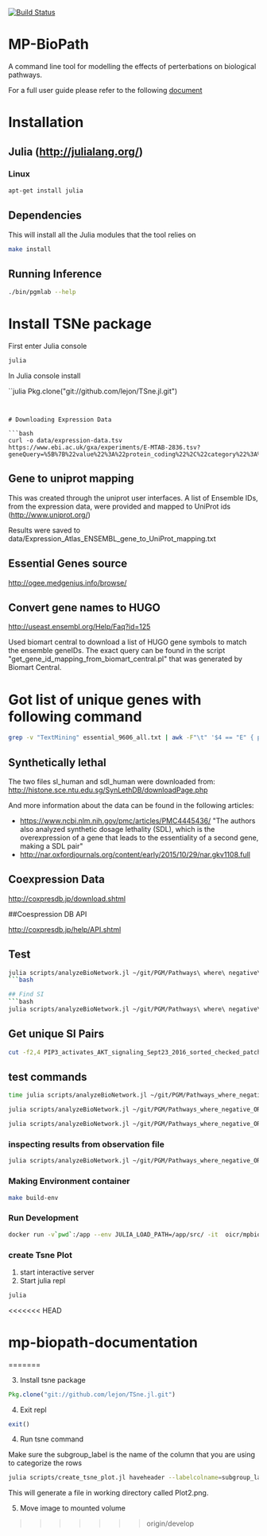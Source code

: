 [![Build Status](https://travis-ci.org/OICR/mp-biopath.svg?branch=develop)](https://travis-ci.org/OICR/mp-biopath)

# MP-BioPath 

A command line tool for modelling the effects of perterbations on biological pathways.

For a full user guide please refer to the following [document](https://oicr.gitbooks.io/mp-biopath-documentation/content/)

# Installation

## Julia (http://julialang.org/)

### Linux

```bash
apt-get install julia
```

## Dependencies 

This will install all the Julia modules that the tool relies on

```bash
make install
```

## Running Inference

```bash
./bin/pgmlab --help
```

# Install TSNe package

First enter Julia console

```bash
julia
```

In Julia console install

``julia
Pkg.clone("git://github.com/lejon/TSne.jl.git")
```


# Downloading Expression Data

```bash
curl -o data/expression-data.tsv https://www.ebi.ac.uk/gxa/experiments/E-MTAB-2836.tsv?geneQuery=%5B%7B%22value%22%3A%22protein_coding%22%2C%22category%22%3A%22gene_biotype%22%7D%5D
```

## Gene to uniprot mapping

This was created through the uniprot user interfaces. A list of Ensemble IDs, from the expression data, were provided and mapped to UniProt ids (http://www.uniprot.org/)

Results were saved to data/Expression_Atlas_ENSEMBL_gene_to_UniProt_mapping.txt


## Essential Genes source
http://ogee.medgenius.info/browse/

## Convert gene names to HUGO

http://useast.ensembl.org/Help/Faq?id=125

Used biomart central to download a list of HUGO gene symbols to match the ensemble geneIDs. The exact query can be found in the script "get_gene_id_mapping_from_biomart_central.pl" that was generated by Biomart Central.
 
# Got list of unique genes with following command

```bash
grep -v "TextMining" essential_9606_all.txt | awk -F"\t" '$4 == "E" { print $3 }' | sort | uniq > essential_9606_all_gene_ids.txt
```
## Synthetically lethal 

The two files sl_human and sdl_human were downloaded from: http://histone.sce.ntu.edu.sg/SynLethDB/downloadPage.php

And more information about the data can be found in the following articles:
- https://www.ncbi.nlm.nih.gov/pmc/articles/PMC4445436/ "The authors also analyzed synthetic dosage lethality (SDL), which is the overexpression of a gene that leads to the essentiality of a second gene, making a SDL pair"
- http://nar.oxfordjournals.org/content/early/2015/10/29/nar.gkv1108.full 

## Coexpression Data

http://coxpresdb.jp/download.shtml

##Coespression DB API

http://coxpresdb.jp/help/API.shtml

## Test 

```bash
julia scripts/analyzeBioNetwork.jl ~/git/PGM/Pathways\ where\ negative\ OR\ is\ AND/PIP3_activates_AKT_signaling_Sept23_2016_sorted_checked_patched_1_NegativeORtoAND.txt ~/git/PGM/InputDataForTesting/Mock_Short_Input_Data_for_PIP3_Activates_AKT_Signaling_Text.txt --key-outputs
```bash

## Find SI
```bash
julia scripts/analyzeBioNetwork.jl ~/git/PGM/Pathways\ where\ negative\ OR\ is\ AND/PIP3_activates_AKT_signaling_Sept23_2016_sorted_checked_patched_1_NegativeORtoAND.txt --find-si --key-outputs
```

## Get unique SI Pairs
```bash
cut -f2,4 PIP3_activates_AKT_signaling_Sept23_2016_sorted_checked_patched_1_NegativeORtoAND.txt.si | sort | uniq  > PIP3_activates_AKT_signaling_Sept23_2016_sorted_checked_patched_1_NegativeORtoAND.txt.si.uniq
```

## test commands

```bash
time julia scripts/analyzeBioNetwork.jl ~/git/PGM/Pathways_where_negative_OR_is_AND/PIP3_activates_AKT_signaling_Sept23_2016_sorted_checked_patched_1_NegativeORtoAND.txt --find-si
```

```bash
julia scripts/analyzeBioNetwork.jl ~/git/PGM/Pathways_where_negative_OR_is_AND/PIP3_activates_AKT_signaling_Sept23_2016_sorted_checked_patched_1_NegativeORtoAND.txt --analyze-known-si-list
```

```bash
julia scripts/analyzeBioNetwork.jl ~/git/PGM/Pathways_where_negative_OR_is_AND/PIP3_activates_AKT_signaling_Sept23_2016_sorted_checked_patched_1_NegativeORtoAND.txt ~/git/PGM/InputDataForTesting/Mock_Short_Input_Data_for_PIP3_Activates_AKT_Signaling_Text.txt
```

### inspecting results from observation file
```bash
julia scripts/analyzeBioNetwork.jl ~/git/PGM/Pathways_where_negative_OR_is_AND/PIP3_activates_AKT_signaling_Sept23_2016_sorted_checked_patched_1_NegativeORtoAND.txt ~/git/PGM/InputDataForTesting/Mock_Short_Input_Data_for_PIP3_Activates_AKT_Signaling_Text.txt <results-file> ~/git/PGM/Expected_results_for_mock_input_data/PIP3_activates_AKT_signaling_Expected_Results_for_Mock_input_Data.csv
```

### Making Environment container

```bash
make build-env
```

### Run Development

```bash
docker run -v`pwd`:/app --env JULIA_LOAD_PATH=/app/src/ -it  oicr/mpbiopath-env:0.0.4-SNAPSHOT /bin/bash
```

### create Tsne Plot

1) start interactive server
2) Start julia repl

```bash
julia
```
<<<<<<< HEAD
# mp-biopath-documentation
=======

3) Install tsne package

```julia
Pkg.clone("git://github.com/lejon/TSne.jl.git")
```

4) Exit repl

```julia
exit()
```

4) Run tsne command

Make sure the subgroup\_label is the name of the column that you are using to categorize the rows

```bash
julia scripts/create_tsne_plot.jl haveheader --labelcolname=subgroup_label /data/gecco/mpbiopath_results.summary.observation.subgroup.tsv
```

This will generate a file in working directory called Plot2.png.

5) Move image to mounted volume 


>>>>>>> origin/develop
